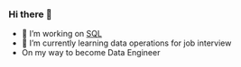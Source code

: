 ### Hi there 👋

- 🔭 I’m working on <a href="https://github.com/RadoslawJDA/SQL">SQL</a>
- 🌱 I’m currently learning data operations for job interview
- On my way to become Data Engineer
